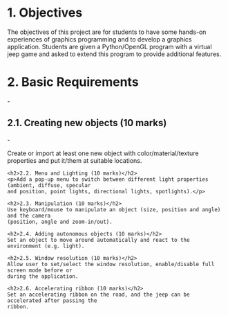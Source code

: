 <h1> 1. Objectives </h1>
    The objectives of this project are for students to have some hands-on experiences of graphics
    programming and to develop a graphics application. Students are given a Python/OpenGL
    program with a virtual jeep game and asked to extend this program to provide additional features.

<h1> 2. Basic Requirements </h1>
    -<h2>2.1.  Creating new objects (10 marks) </h2>
        -<p>Create or import at least one new object with color/material/texture properties and put
        it/them at suitable locations.</p>

    <h2>2.2. Menu and Lighting (10 marks)</h2>
    <p>Add a pop-up menu to switch between different light properties (ambient, diffuse, specular
    and position, point lights, directional lights, spotlights).</p>

    <h2>2.3. Manipulation (10 marks)</h2>
    Use keyboard/mouse to manipulate an object (size, position and angle) and the camera
    (position, angle and zoom-in/out).

    <h2>2.4. Adding autonomous objects (10 marks)</h2>
    Set an object to move around automatically and react to the environment (e.g. light).

    <h2>2.5. Window resolution (10 marks)</h2>
    Allow user to set/select the window resolution, enable/disable full screen mode before or
    during the application.

    <h2>2.6. Accelerating ribbon (10 marks)</h2>
    Set an accelerating ribbon on the road, and the jeep can be accelerated after passing the
    ribbon.
